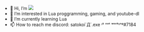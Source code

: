 - 👋 Hi, I’m ![](https://visitor-badge.laobi.icu/badge?page_id=Satorikeiko.Satorikeiko07)
- 👀 I’m interested in Lua proggramming, gaming, and youtube-dl
- 🌱 I’m currently learning Lua
- 📫 How to reach me
    discord:
    satokoi`Д´.exe ᶦˢ ⁿᵒᵗ ʷᵒʳᵏᶦⁿᵍ#7184
